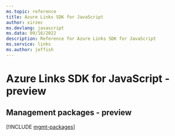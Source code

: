 ```yaml
---
ms.topic: reference
title: Azure Links SDK for JavaScript
author: xirzec
ms.devlang: javascript
ms.data: 09/16/2022
description: Reference for Azure Links SDK for JavaScript
ms.service: links
ms.author: jeffish
---
```

# Azure Links SDK for JavaScript - preview

## Management packages - preview
[!INCLUDE [mgmt-packages](links-mgmt-index.md)]